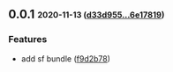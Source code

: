 ## **0.0.1** <sub><sup>2020-11-13 ([d33d955...6e17819](https://github.com/fabricity/admin-bundle/compare/d33d955...6e17819?diff=split))</sup></sub>

### Features
*  add sf bundle ([f9d2b78](https://github.com/fabricity/admin-bundle/commit/f9d2b78))


